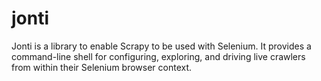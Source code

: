 jonti
=====

Jonti is a library to enable Scrapy to be used with Selenium.  It provides a command-line shell for configuring, exploring, and driving live crawlers from within their Selenium browser context.
